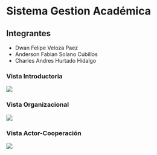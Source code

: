 # Sistema Gestion Académica

## Integrantes

- Dwan Felipe Veloza Paez
- Anderson Fabian Solano Cubillos
- Charles Andres Hurtado Hidalgo

### Vista Introductoria

![](https://scontent.fclo1-2.fna.fbcdn.net/v/t1.0-9/34962286_1706231626162524_4713506640609935360_n.jpg?_nc_cat=0&_nc_eui2=AeFA3LABhPvfPXTEEhRH2xrynSd4duO703wb01H-4d4_EtHHYNwxuhy2ktDkXqoNOZ01OY3ys5Ae8Qeg-Hf6M3KRkzuOhidxlYetZCRlL1BrQw&oh=9dde1bffc4b4e574c5d69b7ca3ceb29a&oe=5BE9AF97)

### Vista Organizacional

![](https://scontent.fclo1-2.fna.fbcdn.net/v/t1.0-9/36124286_1706231242829229_5259527014066421760_n.jpg?_nc_cat=0&_nc_eui2=AeFgw3SnzZnwSA25rdmtcYSDc1zEJczX3vClRW_Ki5SJFx_SLUJO6-xGN0yRDLoVU0Q3ljlm8PZHimLHJsYYfkH58cefMyhM40gChdkngijhKA&oh=fe68cfd3fd798b47977763aa176355e3&oe=5BE47C19)

### Vista Actor-Cooperación

![](https://scontent.fclo1-2.fna.fbcdn.net/v/t1.0-9/36052210_1706232162829137_8419728177680613376_n.jpg?_nc_cat=0&_nc_eui2=AeGcLy-N4NJTXboSYbS2mpb8RF7cb1L67Iu9OTGolHoErYf2fi1agoB0ZKP0G_dyYTK5rZiDRkqBv4q3II2Aub-xEbxl0Ry5xrDdqbz2ookm1Q&oh=0c581a9886647b36d2965c0fa0ab5eae&oe=5BB2409C)
